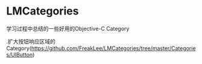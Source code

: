 # LMCategories
学习过程中总结的一些好用的Objective-C Category

.扩大按钮响应区域的Category(https://github.com/FreakLee/LMCategories/tree/master/Categories/UIButton)
